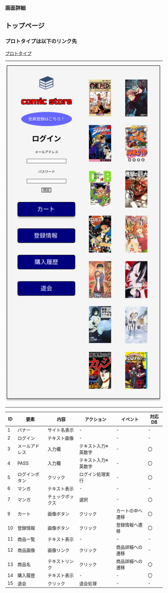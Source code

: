 ### 画面詳細
## トップページ
### プロトタイプは以下のリンク先
[プロトタイプ](https://www.figma.com/file/1qrEKi7iktAY3U27hFIezf/Untitled?node-id=0%3A1)
*****
<img src="./img/トップページ.png" width="500">



*****



| ID | 要素 | 内容 | アクション | イベント | 対応DB |
|----|------|------|-----------|----------|--------|
|1 |バナー|サイト名表示|- |- |- |
|2 |ログイン|テキスト画像|- |- |- |
|3 |メールアドレス|入力欄|テキスト入力※英数字|- |〇 |
|4 |PASS|入力欄|テキスト入力※英数字|- |〇 |
|5 |ログインボタン|クリック|ログイン処理実行|- |〇 |
|6 |マンガ|テキスト表示|- |- |- |
|7 |マンガ|チェックボックス|選択|- |〇 |
|9 |カート|画像ボタン|クリック|カートの中へ遷移|〇|
|10 |登録情報|画像ボタン|クリック|登録情報へ遷移|〇|
|11 |商品一覧|テキスト表示|- |- |- |
|12 |商品画像|画像リンク|クリック|商品詳細への遷移|- |
|13 |商品名|テキストリンク|クリック|商品詳細への遷移|〇|
|14 |購入履歴|テキスト表示|- |- |〇 |
|15 |退会 |クリック|退会処理 |- |- |
